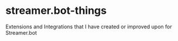 # streamer.bot-things
Extensions and Integrations that I have created or improved upon for Streamer.bot
